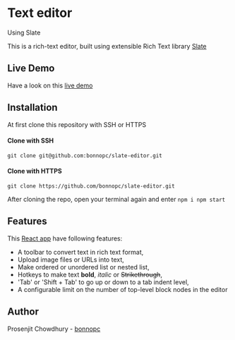 <p align="center">
    <h1>Text editor</h1>
    <p>Using Slate</p>
</>

This is a rich-text editor, built using extensible Rich Text library [Slate](https://github.com/ianstormtaylor/slate)

## Live Demo
Have a look on this [live demo](https://morning-peak-61145.herokuapp.com/) 

## Installation
At first clone this repository with SSH or HTTPS
#### Clone with SSH
`
git clone git@github.com:bonnopc/slate-editor.git
`
#### Clone with HTTPS
`
git clone https://github.com/bonnopc/slate-editor.git
`

After cloning the repo, open your terminal again and enter
`
npm i
npm start
` 

## Features
This [React app](https://github.com/facebook/create-react-app) have following features:
* A toolbar to convert text in rich text format,
* Upload image files or URLs into text,
* Make ordered or unordered list or nested list,
* Hotkeys to make text **bold**, *italic* or ~~Strikethrough~~,
* 'Tab' or 'Shift + Tab' to go up or down to a tab indent level,
* A configurable limit on the number of top-level block nodes in the editor

## Author
Prosenjit Chowdhury - [bonnopc](https://github.com/bonnopc)
